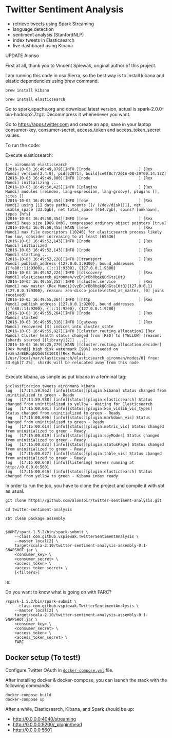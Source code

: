 Twitter Sentiment Analysis
==========================

* retrieve tweets using Spark Streaming
* language detection
* sentiment analysis (StanfordNLP)   
* index tweets in Elasticsearch 
* live dashboard using Kibana

UPDATE Alonso

First at all, thank you to Vincent Spiewak, original author of this project. 

I am running this code in osx Sierra, so the best way is to install kibana and elastic dependencies using brew command.

    brew install kibana

    brew install elasticsearch

Go to spark.apache.org and download latest version, actual is spark-2.0.0-bin-hadoop2.7.tgz. Decommpress it whenenever you want.

Go to https://apps.twitter.com and create an app, save in your laptop consumer-key, consumer-secret, access_token and access_token_secret values.

To run the code:

Execute elasticsearch:

    $:~ aironman$ elasticsearch 
    [2016-10-03 16:49:49,879][INFO ][node                     ] [Rex Mundi] version[2.4.0], pid[52071], build[ce9f0c7/2016-08-29T09:14:17Z]
    [2016-10-03 16:49:49,880][INFO ][node                     ] [Rex Mundi] initializing ...
    [2016-10-03 16:49:50,425][INFO ][plugins                  ] [Rex Mundi] modules [reindex, lang-expression, lang-groovy], plugins [], sites []
    [2016-10-03 16:49:50,454][INFO ][env                      ] [Rex Mundi] using [1] data paths, mounts [[/ (/dev/disk1)]], net usable_space [33.6gb], net total_space [464.7gb], spins? [unknown], types [hfs]
    [2016-10-03 16:49:50,454][INFO ][env                      ] [Rex Mundi] heap size [989.8mb], compressed ordinary object pointers [true]
    [2016-10-03 16:49:50,455][WARN ][env                      ] [Rex Mundi] max file descriptors [10240] for elasticsearch process likely too low, consider increasing to at least [65536]
    [2016-10-03 16:49:52,143][INFO ][node                     ] [Rex Mundi] initialized
    [2016-10-03 16:49:52,143][INFO ][node                     ] [Rex Mundi] starting ...
    [2016-10-03 16:49:52,220][INFO ][transport                ] [Rex Mundi] publish_address {127.0.0.1:9300}, bound_addresses {[fe80::1]:9300}, {[::1]:9300}, {127.0.0.1:9300}
    [2016-10-03 16:49:52,224][INFO ][discovery                ] [Rex Mundi] elasticsearch_aironman/vzEnJrBbRbqkQGdGts10tQ
    [2016-10-03 16:49:55,252][INFO ][cluster.service          ] [Rex Mundi] new_master {Rex Mundi}{vzEnJrBbRbqkQGdGts10tQ}{127.0.0.1}{127.0.0.1:9300}, reason: zen-disco-join(elected_as_master, [0] joins received)
    [2016-10-03 16:49:55,264][INFO ][http                     ] [Rex Mundi] publish_address {127.0.0.1:9200}, bound_addresses {[fe80::1]:9200}, {[::1]:9200}, {127.0.0.1:9200}
    [2016-10-03 16:49:55,264][INFO ][node                     ] [Rex Mundi] started
    [2016-10-03 16:49:55,316][INFO ][gateway                  ] [Rex Mundi] recovered [3] indices into cluster_state
    [2016-10-03 16:49:55,827][INFO ][cluster.routing.allocation] [Rex Mundi] Cluster health status changed from [RED] to [YELLOW] (reason: [shards started [[library][2]] ...]).
    [2016-10-03 16:50:25,279][WARN ][cluster.routing.allocation.decider] [Rex Mundi] high disk watermark [90%] exceeded on [vzEnJrBbRbqkQGdGts10tQ][Rex Mundi][/usr/local/var/elasticsearch/elasticsearch_aironman/nodes/0] free: 33.6gb[7.2%], shards will be relocated away from this node
    ...

Execute kibana, as simple as put kibana in a terminal tag:

    $:clasificacion_tweets aironman$ kibana
    log   [17:14:59.962] [info][status][plugin:kibana] Status changed from uninitialized to green - Ready
    log   [17:14:59.988] [info][status][plugin:elasticsearch] Status changed from uninitialized to yellow - Waiting for Elasticsearch
    log   [17:15:00.001] [info][status][plugin:kbn_vislib_vis_types] Status changed from uninitialized to green - Ready
    log   [17:15:00.006] [info][status][plugin:markdown_vis] Status changed from uninitialized to green - Ready
    log   [17:15:00.014] [info][status][plugin:metric_vis] Status changed from uninitialized to green - Ready
    log   [17:15:00.019] [info][status][plugin:spyModes] Status changed from uninitialized to green - Ready
    log   [17:15:00.023] [info][status][plugin:statusPage] Status changed from uninitialized to green - Ready
    log   [17:15:00.027] [info][status][plugin:table_vis] Status changed from uninitialized to green - Ready
    log   [17:15:00.040] [info][listening] Server running at http://0.0.0.0:5601
    log   [17:15:00.046] [info][status][plugin:elasticsearch] Status changed from yellow to green - Kibana index ready

In order to run the job, you have to clone the project and compile it with sbt as usual.

    git clone https://github.com/alonsoir/twitter-sentiment-analysis.git

    cd twitter-sentiment-analysis

    sbt clean package assembly 


    $HOME/spark-1.5.2/bin/spark-submit \
        --class com.github.vspiewak.TwitterSentimentAnalysis \
        --master local[2] \
        target/scala-2.10/twitter-sentiment-analysis-assembly-0.1-SNAPSHOT.jar \
        <consumer_key> \
        <consumer_secret> \
        <access_token> \
        <access_token_secret> \
        [<filters>]

ie:

Do you want to know what is going on with FARC?

    /spark-1.5.2/bin/spark-submit \
        --class com.github.vspiewak.TwitterSentimentAnalysis \
        --master local[2] \
        target/scala-2.10/twitter-sentiment-analysis-assembly-0.1-SNAPSHOT.jar \
        <consumer_key> \
        <consumer_secret> \
        <access_token> \
        <access_token_secret> \
        FARC


Docker setup (To test!)
------------

Configure Twitter OAuth in [`docker-compose.yml`](./docker-compose.yml) file.

After installing docker & docker-compose, you can launch the stack with the following commands:

    docker-compose build
    docker-compose up


After a while, Elasticsearch, Kibana, and Spark should be up:

 * http://0.0.0.0:4040/streaming
 * http://0.0.0.0:9200/_plugin/head
 * http://0.0.0.0:5601
